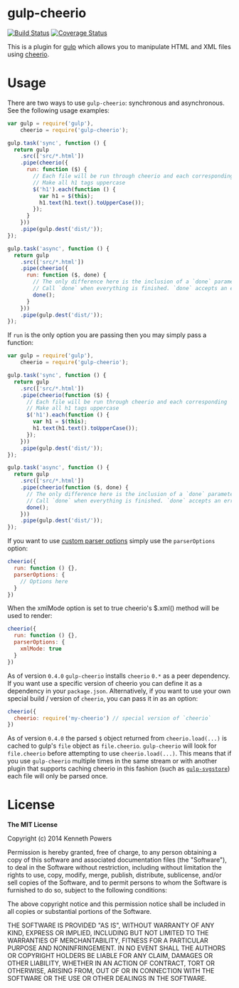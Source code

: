 # gulp-cheerio

[![Build Status](https://travis-ci.org/KenPowers/gulp-cheerio.png)](https://travis-ci.org/KenPowers/gulp-cheerio) [![Coverage Status](https://coveralls.io/repos/KenPowers/gulp-cheerio/badge.svg?branch=master)](https://coveralls.io/r/KenPowers/gulp-cheerio?branch=master)

This is a plugin for [gulp][gulp] which allows you to manipulate HTML and XML files
using [cheerio][cheerio].

# Usage

There are two ways to use `gulp-cheerio`: synchronous and asynchronous. See
the following usage examples:

```js
var gulp = require('gulp'),
    cheerio = require('gulp-cheerio');

gulp.task('sync', function () {
  return gulp
    .src(['src/*.html'])
    .pipe(cheerio({
      run: function ($) {
        // Each file will be run through cheerio and each corresponding `$` will be passed here.
        // Make all h1 tags uppercase
        $('h1').each(function () {
          var h1 = $(this);
          h1.text(h1.text().toUpperCase());
        });
      }
    }))
    .pipe(gulp.dest('dist/'));
});

gulp.task('async', function () {
  return gulp
    .src(['src/*.html'])
    .pipe(cheerio({
      run: function ($, done) {
        // The only difference here is the inclusion of a `done` parameter.
        // Call `done` when everything is finished. `done` accepts an error if applicable.
        done();
      }
    }))
    .pipe(gulp.dest('dist/'));
});
```

If `run` is the only option you are passing then you may simply pass a function:

```js
var gulp = require('gulp'),
    cheerio = require('gulp-cheerio');

gulp.task('sync', function () {
  return gulp
    .src(['src/*.html'])
    .pipe(cheerio(function ($) {
      // Each file will be run through cheerio and each corresponding `$` will be passed here.
      // Make all h1 tags uppercase
      $('h1').each(function () {
        var h1 = $(this);
        h1.text(h1.text().toUpperCase());
      });
    }))
    .pipe(gulp.dest('dist/'));
});

gulp.task('async', function () {
  return gulp
    .src(['src/*.html'])
    .pipe(cheerio(function ($, done) {
      // The only difference here is the inclusion of a `done` parameter.
      // Call `done` when everything is finished. `done` accepts an error if applicable.
      done();
    }))
    .pipe(gulp.dest('dist/'));
});
```

If you want to use [custom parser options][cpo] simply use the `parserOptions`
option:

```js
cheerio({
  run: function () {},
  parserOptions: {
    // Options here
  }
})
```

When the xmlMode option is set to true cheerio's $.xml() method will be used to render:

```js
cheerio({
  run: function () {},
  parserOptions: {
    xmlMode: true
  }
})
```

As of version `0.4.0` `gulp-cheerio` installs `cheerio` `0.*` as a peer
dependency. If you want use a specific version of cheerio you can define it as
a dependency in your `package.json`. Alternatively, if you want to use your
own special build / version of `cheerio`, you can pass it in as an option:

```js
cheerio({
  cheerio: require('my-cheerio') // special version of `cheerio`
})
```

As of version `0.4.0` the parsed `$` object returned from `cheerio.load(...)`
is cached to gulp's `file` object as `file.cheerio`. `gulp-cheerio` will look
for `file.cheerio` before attempting to use `cheerio.load(...)`. This means
that if you use `gulp-cheerio` multiple times in the same stream or with
another plugin that supports caching cheerio in this fashion (such as
[`gulp-svgstore`][gulpsvg]) each file will only be parsed once.

# License

**The MIT License**

Copyright (c) 2014 Kenneth Powers

Permission is hereby granted, free of charge, to any person obtaining a copy
of this software and associated documentation files (the "Software"), to deal
in the Software without restriction, including without limitation the rights
to use, copy, modify, merge, publish, distribute, sublicense, and/or sell
copies of the Software, and to permit persons to whom the Software is
furnished to do so, subject to the following conditions:

The above copyright notice and this permission notice shall be included in all
copies or substantial portions of the Software.

THE SOFTWARE IS PROVIDED "AS IS", WITHOUT WARRANTY OF ANY KIND, EXPRESS OR
IMPLIED, INCLUDING BUT NOT LIMITED TO THE WARRANTIES OF MERCHANTABILITY,
FITNESS FOR A PARTICULAR PURPOSE AND NONINFRINGEMENT. IN NO EVENT SHALL THE
AUTHORS OR COPYRIGHT HOLDERS BE LIABLE FOR ANY CLAIM, DAMAGES OR OTHER
LIABILITY, WHETHER IN AN ACTION OF CONTRACT, TORT OR OTHERWISE, ARISING FROM,
OUT OF OR IN CONNECTION WITH THE SOFTWARE OR THE USE OR OTHER DEALINGS IN THE
SOFTWARE.


  [gulp]: http://gulpjs.com/ "gulp.js"
  [cheerio]: https://github.com/MatthewMueller/cheerio "cheerio"
  [cpo]: https://github.com/cheeriojs/cheerio#loading "Cheerio Load Options"
  [gulpsvg]: https://github.com/w0rm/gulp-svgstore "gulp-svgstore"
